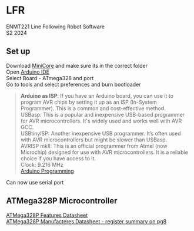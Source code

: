 # LFR
ENMT221 Line Following Robot Software  
S2 2024  

## Set up  
Download [MiniCore](https://github.com/MCUdude/MiniCore#how-to-install) and make sure its in the correct folder   
Open [Arduino IDE](https://www.arduino.cc/en/software)  
Select Board - ATmega328 and port  
Go to tools and select preferences and burn bootloader  
>**Arduino as ISP**: If you have an Arduino board, you can use it to program AVR chips by setting it up as an ISP (In-System Programmer). This is a common and cost-effective method.  
>USBasp: This is a popular and inexpensive USB-based programmer for AVR microcontrollers. It's widely used and works well with AVR GCC.  
>USBtinyISP: Another inexpensive USB programmer. It’s often used with AVR microcontrollers but might be slower than USBasp.  
>AVRISP mkII: This is an official programmer from Atmel (now Microchip) designed for use with AVR microcontrollers. It is a reliable choice if you have access to it.  
>Clock: 9.216 MHz  
>[Arduino Programming](https://docs.arduino.cc/programming/)  
 
Can now use serial port  
  
## ATMega328P Microcontroller
[ATMega328P Features Datasheet](https://components101.com/microcontrollers/atmega328p-pinout-features-datasheet)  
[ATMega328P Manufacteres Datasheet - register summary on pg8](https://www.jameco.com/Jameco/Products/ProdDS/2139111.pdf) 


 
